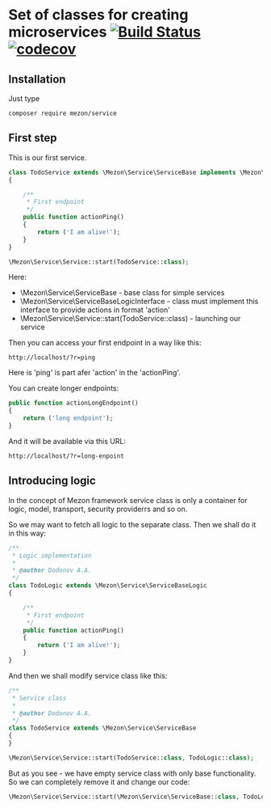# Set of classes for creating microservices [![Build Status](https://travis-ci.com/alexdodonov/mezon-service.svg?branch=master)](https://travis-ci.com/alexdodonov/mezon-service) [![codecov](https://codecov.io/gh/alexdodonov/mezon-service/branch/master/graph/badge.svg)](https://codecov.io/gh/alexdodonov/mezon-service)

## Installation

Just type

```
composer require mezon/service
```

## First step

This is our first service.

```PHP
class TodoService extends \Mezon\Service\ServiceBase implements \Mezon\Service\ServiceBaseLogicInterface
{

    /**
     * First endpoint
     */
    public function actionPing()
    {
        return ('I am alive!');
    }
}

\Mezon\Service\Service::start(TodoService::class);
```

Here:

- \Mezon\Service\ServiceBase - base class for simple services
- \Mezon\Service\ServiceBaseLogicInterface - class must implement this interface to provide actions in format 'action<Endpoint>'
- \Mezon\Service\Service::start(TodoService::class) - launching our service

Then you can access your first endpoint in a way like this:

```
http://localhost/?r=ping
```

Here is 'ping' is part afer 'action' in the 'actionPing'.

You can create longer endpoints:

```PHP
public function actionLongEndpoint()
{
    return ('long endpoint');
}
```

And it will be available via this URL:

```
http://localhost/?r=long-enpoint
```

## Introducing logic

In the concept of Mezon framework service class is only a container for logic, model, transport, security providerrs and so on.

So we may want to fetch all logic to the separate class. Then we shall do it in this way:

```PHP
/**
 * Logic implementation
 *
 * @author Dodonov A.A.
 */
class TodoLogic extends \Mezon\Service\ServiceBaseLogic
{

    /**
     * First endpoint
     */
    public function actionPing()
    {
        return ('I am alive!');
    }
}
```

And then we shall modify service class like this:

```PHP
/**
 * Service class
 *
 * @author Dodonov A.A.
 */
class TodoService extends \Mezon\Service\ServiceBase
{
}

\Mezon\Service\Service::start(TodoService::class, TodoLogic::class);
```

But as you see - we have empty service class with only base functionality. So we can completely remove it and change our code:

```PHP
\Mezon\Service\Service::start(\Mezon\Service\ServiceBase::class, TodoLogic::class);
```